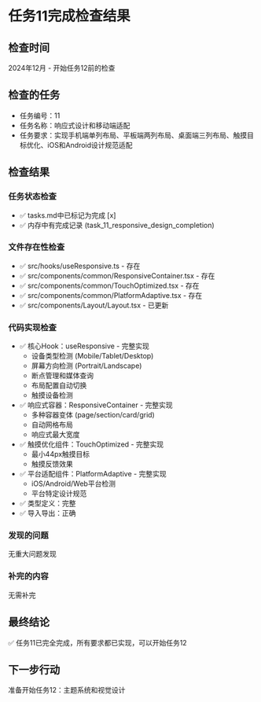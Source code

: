 # 任务11完成检查结果

## 检查时间
2024年12月 - 开始任务12前的检查

## 检查的任务
- 任务编号：11
- 任务名称：响应式设计和移动端适配
- 任务要求：实现手机端单列布局、平板端两列布局、桌面端三列布局、触摸目标优化、iOS和Android设计规范适配

## 检查结果

### 任务状态检查
- ✅ tasks.md中已标记为完成 [x]
- ✅ 内存中有完成记录 (task_11_responsive_design_completion)

### 文件存在性检查
- ✅ src/hooks/useResponsive.ts - 存在
- ✅ src/components/common/ResponsiveContainer.tsx - 存在
- ✅ src/components/common/TouchOptimized.tsx - 存在
- ✅ src/components/common/PlatformAdaptive.tsx - 存在
- ✅ src/components/Layout/Layout.tsx - 已更新

### 代码实现检查
- ✅ 核心Hook：useResponsive - 完整实现
  - 设备类型检测 (Mobile/Tablet/Desktop)
  - 屏幕方向检测 (Portrait/Landscape)
  - 断点管理和媒体查询
  - 布局配置自动切换
  - 触摸设备检测
- ✅ 响应式容器：ResponsiveContainer - 完整实现
  - 多种容器变体 (page/section/card/grid)
  - 自动网格布局
  - 响应式最大宽度
- ✅ 触摸优化组件：TouchOptimized - 完整实现
  - 最小44px触摸目标
  - 触摸反馈效果
- ✅ 平台适配组件：PlatformAdaptive - 完整实现
  - iOS/Android/Web平台检测
  - 平台特定设计规范
- ✅ 类型定义：完整
- ✅ 导入导出：正确

### 发现的问题
无重大问题发现

### 补完的内容
无需补完

## 最终结论
✅ 任务11已完全完成，所有要求都已实现，可以开始任务12

## 下一步行动
准备开始任务12：主题系统和视觉设计